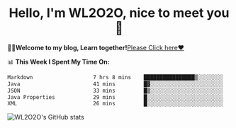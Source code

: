 <h1 align = "center">Hello, I'm WL2O2O, nice to meet you 👋</h1>

🧑‍💻**Welcome to my blog, Learn together!**[Please Click here❤️](https://wl2o2o.github.io)

📊 **This Week I Spent My Time On:**
<!--START_SECTION:waka-->

```txt
Markdown                   7 hrs 8 mins    ████████████████▒░░░░░░░░   65.43 %
Java                       41 mins         █▓░░░░░░░░░░░░░░░░░░░░░░░   06.32 %
JSON                       33 mins         █▒░░░░░░░░░░░░░░░░░░░░░░░   05.06 %
Java Properties            29 mins         █░░░░░░░░░░░░░░░░░░░░░░░░   04.51 %
XML                        26 mins         █░░░░░░░░░░░░░░░░░░░░░░░░   03.98 %
```

<!--END_SECTION:waka-->

![WL2O2O's GitHub stats](https://github-readme-stats.vercel.app/api?username=wl2o2o&show_icons=true)


<!--
**WL2O2O/WL2O2O** is a ✨ _special_ ✨ repository because its `README.md` (this file) appears on your GitHub profile.

Here are some ideas to get you started:

- 🔭 I’m currently working on ...
- 🌱 I’m currently learning ...
- 👯 I’m looking to collaborate on ...
- 🤔 I’m looking for help with ...
- 💬 Ask me about ...
- 📫 How to reach me: ...
- 😄 Pronouns: ...
- ⚡ Fun fact: ...
-->
